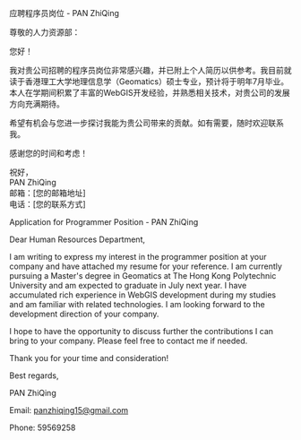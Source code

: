 应聘程序员岗位 - PAN ZhiQing

尊敬的人力资源部：

您好！

我对贵公司招聘的程序员岗位非常感兴趣，并已附上个人简历以供参考。我目前就读于香港理工大学地理信息学（Geomatics）硕士专业，预计将于明年7月毕业。本人在学期间积累了丰富的WebGIS开发经验，并熟悉相关技术，对贵公司的发展方向充满期待。

希望有机会与您进一步探讨我能为贵公司带来的贡献。如有需要，随时欢迎联系我。

感谢您的时间和考虑！

祝好，  
PAN ZhiQing  
邮箱：[您的邮箱地址]  
电话：[您的联系方式]



Application for Programmer Position - PAN ZhiQing

Dear Human Resources Department,

I am writing to express my interest in the programmer position at your company and have attached my resume for your reference. I am currently pursuing a Master's degree in Geomatics at The Hong Kong Polytechnic University and am expected to graduate in July next year. I have accumulated rich experience in WebGIS development during my studies and am familiar with related technologies. I am looking forward to the development direction of your company.

I hope to have the opportunity to discuss further the contributions I can bring to your company. Please feel free to contact me if needed.

Thank you for your time and consideration!

Best regards,

PAN ZhiQing

Email: panzhiqing15@gmail.com

Phone: 59569258
